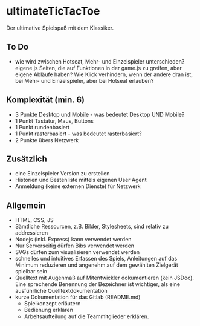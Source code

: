# ultimateTicTacToe

Der ultimative Spielspaß mit dem Klassiker.

## To Do
* wie wird zwischen Hotseat, Mehr- und Einzelspieler unterschieden? eigene js Seiten, die auf Funktionen in der game.js zu greifen, aber eigene Abläufe haben? Wie Klick verhindern, wenn der andere dran ist, bei Mehr- und Einzelspieler, aber bei Hotseat erlauben?

## Komplexität (min. 6)

- 3 Punkte Desktop und Mobile - was bedeutet Desktop UND Mobile?
- 1 Punkt Tastatur, Maus, Buttons
- 1 Punkt rundenbasiert
- 1 Punkt rasterbasiert - was bedeutet rasterbasiert?
- 2 Punkte übers Netzwerk

## Zusätzlich

- eine Einzelspieler Version zu erstellen
- Historien und Bestenliste mittels eigenen User Agent
- Anmeldung (keine externen Dienste) für Netzwerk

## Allgemein

- HTML, CSS, JS
- Sämtliche Ressourcen, z.B. Bilder, Stylesheets, sind relativ zu addressieren
- Nodejs (inkl. Express) kann verwendet werden
- Nur Serverseitig dürfen Bibs verwendet werden
- SVGs dürfen zum visualisieren verwendet werden
- schnelles und intuitives Erfassen des Spiels, Anleitungen auf das Minimum reduzieren und angenehm auf dem gewählten Zielgerät spielbar sein
- Quelltext mit Augenmaß auf Mitentwickler dokumentieren (kein JSDoc). Eine sprechende Benennung der Bezeichner ist wichtiger, als eine ausführliche Quelltextdokumentation
- kurze Dokumentation für das Gitlab (README.md)
  - Spielkonzept erläutern
  - Bedienung erklären
  - Arbeitsaufteilung auf die Teammitglieder erklären.
